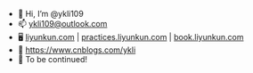 - 👋 Hi, I’m @ykli109
- 📫 ykli109@outlook.com
- 🖥 [liyunkun.com](http://liyunkun.com) | [practices.liyunkun.com](http://practices.liyunkun.com) | [book.liyunkun.com](http://book.liyunkun.com)
- 📝 https://www.cnblogs.com/ykli
- 👀 To be continued!

